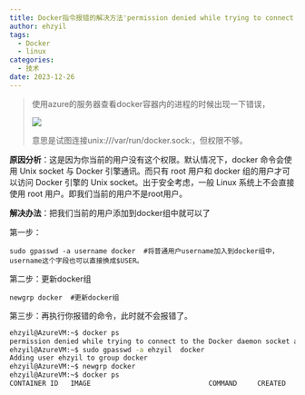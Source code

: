 ```yaml
---
title: Docker指令报错的解决方法'permission denied while trying to connect to the Docker daemon socket at unix:///var/run/docker.sock:'
author: ehzyil
tags:
  - Docker
  - linux
categories:
  - 技术
date: 2023-12-26
---
```


> 
>
> 使用azure的服务器查看docker容器内的进程的时候出现一下错误，
>
> ![](https://2837c11a.ehzyil-img.pages.dev/file/8d5324c018b29df56358f.png)
>
> 意思是试图连接unix:///var/run/docker.sock:，但权限不够。



**原因分析**：这是因为你当前的用户没有这个权限。默认情况下，docker 命令会使用 Unix socket 与 Docker 引擎通讯。而只有 root 用户和 docker 组的用户才可以访问 Docker 引擎的 Unix socket。出于安全考虑，一般 Linux 系统上不会直接使用 root 用户。即我们当前的用户不是root用户。

 **解决办法**：把我们当前的用户添加到docker组中就可以了

第一步：

```
sudo gpasswd -a username docker  #将普通用户username加入到docker组中，username这个字段也可以直接换成$USER。
```

第二步：更新docker组

```
newgrp docker  #更新docker组
```

第三步：再执行你报错的命令，此时就不会报错了。



```bash
ehzyil@AzureVM:~$ docker ps
permission denied while trying to connect to the Docker daemon socket at unix:///var/run/docker.sock: Get "http://%2Fvar%2Frun%2Fdocker.sock/v1.24/containers/json": dial unix /var/run/docker.sock: connect: permission denied
ehzyil@AzureVM:~$ sudo gpasswd -a ehzyil  docker
Adding user ehzyil to group docker
ehzyil@AzureVM:~$ newgrp docker
ehzyil@AzureVM:~$ docker ps
CONTAINER ID   IMAGE                             COMMAND     CREATED       STATUS       PORTS           
```

